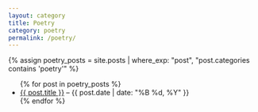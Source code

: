 ```yaml
---
layout: category
title: Poetry
category: poetry
permalink: /poetry/
---
```

{% assign poetry_posts = site.posts | where_exp: "post", "post.categories contains 'poetry'" %}

<ul>
  {% for post in poetry_posts %}
    <li>
      <a href="{{ post.url }}">{{ post.title }}</a> – {{ post.date | date: "%B %d, %Y" }}
    </li>
  {% endfor %}
</ul>
